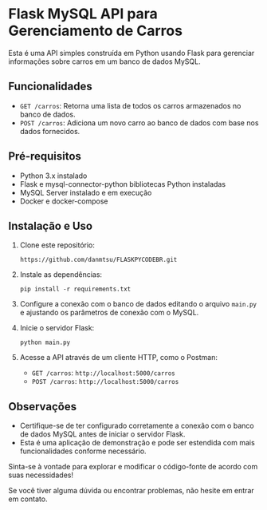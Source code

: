 # Flask MySQL API para Gerenciamento de Carros

Esta é uma API simples construída em Python usando Flask para gerenciar informações sobre carros em um banco de dados MySQL.

## Funcionalidades

- `GET /carros`: Retorna uma lista de todos os carros armazenados no banco de dados.
- `POST /carros`: Adiciona um novo carro ao banco de dados com base nos dados fornecidos.

## Pré-requisitos

- Python 3.x instalado
- Flask e mysql-connector-python bibliotecas Python instaladas
- MySQL Server instalado e em execução
- Docker e docker-compose

## Instalação e Uso

1. Clone este repositório:
   ```
   https://github.com/danmtsu/FLASKPYCODEBR.git
   ```

2. Instale as dependências:
   ```
   pip install -r requirements.txt
   ```

3. Configure a conexão com o banco de dados editando o arquivo `main.py` e ajustando os parâmetros de conexão com o MySQL.

4. Inicie o servidor Flask:
   ```
   python main.py
   ```

5. Acesse a API através de um cliente HTTP, como o Postman:
   - `GET /carros`: `http://localhost:5000/carros`
   - `POST /carros`: `http://localhost:5000/carros`

## Observações

- Certifique-se de ter configurado corretamente a conexão com o banco de dados MySQL antes de iniciar o servidor Flask.
- Esta é uma aplicação de demonstração e pode ser estendida com mais funcionalidades conforme necessário.

Sinta-se à vontade para explorar e modificar o código-fonte de acordo com suas necessidades!

Se você tiver alguma dúvida ou encontrar problemas, não hesite em entrar em contato.
